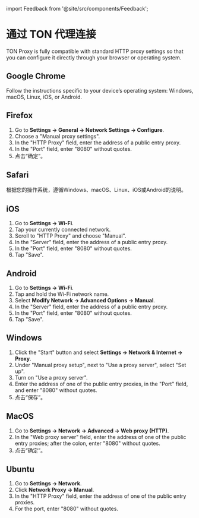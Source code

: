 import Feedback from '@site/src/components/Feedback';

# 通过 TON 代理连接

TON Proxy is fully compatible with standard HTTP proxy settings so that you can configure it directly through your browser or operating system.

## Google Chrome

Follow the instructions specific to your device’s operating system: Windows, macOS, Linux, iOS, or Android.

## Firefox

1. Go to **Settings → General → Network Settings → Configure**.
2. Choose a "Manual proxy settings".
3. In the "HTTP Proxy" field, enter the address of a public entry proxy.
4. In the "Port" field, enter "8080" without quotes.
5. 点击“确定”。

## Safari

根据您的操作系统，遵循Windows、macOS、Linux、iOS或Android的说明。

## iOS

1. Go to **Settings → Wi-Fi**.
2. Tap your currently connected network.
3. Scroll to "HTTP Proxy" and choose "Manual".
4. In the "Server" field, enter the address of a public entry proxy.
5. In the "Port" field, enter "8080" without quotes.
6. Tap "Save".

## Android

1. Go to **Settings → Wi-Fi**.
2. Tap and hold the Wi-Fi network name.
3. Select **Modify Network → Advanced Options → Manual**.
4. In the "Server" field, enter the address of a public entry proxy.
5. In the "Port" field, enter "8080" without quotes.
6. Tap "Save".

## Windows

1. Click the "Start" button and select **Settings → Network & Internet → Proxy**.
2. Under "Manual proxy setup", next to "Use a proxy server", select "Set up".
3. Turn on "Use a proxy server".
4. Enter the address of one of the public entry proxies, in the "Port" field, and enter "8080" without quotes.
5. 点击“保存”。

## MacOS

1. Go to **Settings → Network → Advanced → Web proxy (HTTP)**.
2. In the "Web proxy server" field, enter the address of one of the public entry proxies; after the colon, enter "8080" without quotes.
3. 点击“确定”。

## Ubuntu

1. Go to **Settings → Network**.
2. Click **Network Proxy → Manual**.
3. In the "HTTP Proxy" field, enter the address of one of the public entry proxies.
4. For the port, enter "8080" without quotes.

<Feedback />

